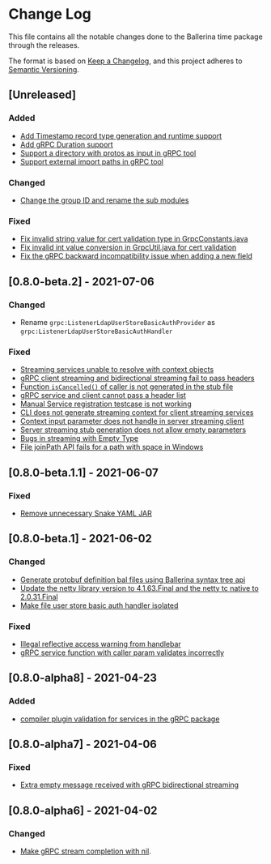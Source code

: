 # Change Log
This file contains all the notable changes done to the Ballerina time package through the releases.

The format is based on [Keep a Changelog](https://keepachangelog.com/en/1.0.0/),
and this project adheres to [Semantic Versioning](https://semver.org/spec/v2.0.0.html).

## [Unreleased]
### Added
- [Add Timestamp record type generation and runtime support](https://github.com/ballerina-platform/ballerina-standard-library/issues/393)
- [Add gRPC Duration support](https://github.com/ballerina-platform/ballerina-standard-library/issues/1610)
- [Support a directory with protos as input in gRPC tool](https://github.com/ballerina-platform/ballerina-standard-library/issues/1626)
- [Support external import paths in gRPC tool](https://github.com/ballerina-platform/ballerina-standard-library/issues/1612)

### Changed
- [Change the group ID and rename the sub modules](https://github.com/ballerina-platform/ballerina-standard-library/issues/1623)

### Fixed 
- [Fix invalid string value for cert validation type in GrpcConstants.java](https://github.com/ballerina-platform/ballerina-standard-library/issues/1631)
- [Fix invalid int value conversion in GrpcUtil.java for cert validation](https://github.com/ballerina-platform/ballerina-standard-library/issues/1632)
- [Fix the gRPC backward incompatibility issue when adding a new field](https://github.com/ballerina-platform/ballerina-standard-library/issues/1572)

## [0.8.0-beta.2] - 2021-07-06
### Changed
- Rename `grpc:ListenerLdapUserStoreBasicAuthProvider` as `grpc:ListenerLdapUserStoreBasicAuthHandler`

### Fixed
- [Streaming services unable to resolve with context objects](https://github.com/ballerina-platform/ballerina-standard-library/issues/1504)
- [gRPC client streaming and bidirectional streaming fail to pass headers](https://github.com/ballerina-platform/ballerina-standard-library/issues/1458)
- [Function `isCancelled()` of caller is not generated in the stub file](https://github.com/ballerina-platform/ballerina-standard-library/issues/1503)
- [gRPC service and client cannot pass a header list](https://github.com/ballerina-platform/ballerina-standard-library/issues/1510)
- [Manual Service registration testcase is not working](https://github.com/ballerina-platform/ballerina-standard-library/issues/724)
- [CLI does not generate streaming context for client streaming services](https://github.com/ballerina-platform/ballerina-standard-library/issues/1457)
- [Context input parameter does not handle in server streaming client](https://github.com/ballerina-platform/ballerina-standard-library/issues/1531)
- [Server streaming stub generation does not allow empty parameters](https://github.com/ballerina-platform/ballerina-standard-library/issues/1536)
- [Bugs in streaming with Empty Type](https://github.com/ballerina-platform/ballerina-standard-library/issues/387)
- [File joinPath API fails for a path with space in Windows](https://github.com/ballerina-platform/ballerina-standard-library/issues/1267)

## [0.8.0-beta.1.1] - 2021-06-07
### Fixed 
- [Remove unnecessary Snake YAML JAR](https://github.com/ballerina-platform/ballerina-standard-library/issues/1432)

## [0.8.0-beta.1] - 2021-06-02
### Changed
- [Generate protobuf definition bal files using Ballerina syntax tree api](https://github.com/ballerina-platform/ballerina-standard-library/issues/1103)
- [Update the netty library version to 4.1.63.Final and the netty tc native to 2.0.31.Final](https://github.com/ballerina-platform/ballerina-standard-library/issues/1584)
- [Make file user store basic auth handler isolated](https://github.com/ballerina-platform/ballerina-standard-library/issues/584)

### Fixed
- [Illegal reflective access warning from handlebar](https://github.com/ballerina-platform/ballerina-standard-library/issues/385)
- [gRPC service function with caller param validates incorrectly](https://github.com/ballerina-platform/ballerina-standard-library/issues/1317)

## [0.8.0-alpha8] - 2021-04-23
### Added
- [compiler plugin validation for services in the gRPC package](https://github.com/ballerina-platform/ballerina-standard-library/issues/814)


## [0.8.0-alpha7] - 2021-04-06
### Fixed
- [Extra empty message received with gRPC bidirectional streaming](ballerina-platform/ballerina-standard-library/issues/1152)


## [0.8.0-alpha6] - 2021-04-02
### Changed
- [Make gRPC stream completion with nil](https://github.com/ballerina-platform/ballerina-standard-library/issues/1209).
